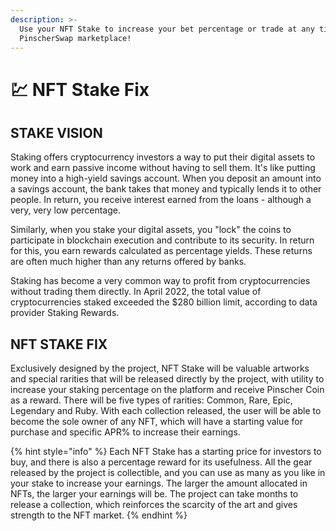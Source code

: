 ```yaml
---
description: >-
  Use your NFT Stake to increase your bet percentage or trade at any time on the
  PinscherSwap marketplace!
---
```


# 💹 NFT Stake Fix

## STAKE VISION

Staking offers cryptocurrency investors a way to put their digital assets to work and earn passive income without having to sell them. It's like putting money into a high-yield savings account. When you deposit an amount into a savings account, the bank takes that money and typically lends it to other people. In return, you receive interest earned from the loans - although a very, very low percentage.

Similarly, when you stake your digital assets, you "lock" the coins to participate in blockchain execution and contribute to its security. In return for this, you earn rewards calculated as percentage yields. These returns are often much higher than any returns offered by banks.

Staking has become a very common way to profit from cryptocurrencies without trading them directly. In April 2022, the total value of cryptocurrencies staked exceeded the $280 billion limit, according to data provider Staking Rewards.

## NFT STAKE FIX

Exclusively designed by the project, NFT Stake will be valuable artworks and special rarities that will be released directly by the project, with utility to increase your staking percentage on the platform and receive Pinscher Coin as a reward. There will be five types of rarities: Common, Rare, Epic, Legendary and Ruby. With each collection released, the user will be able to become the sole owner of any NFT, which will have a starting value for purchase and specific APR% to increase their earnings.

{% hint style="info" %}
Each NFT Stake has a starting price for investors to buy, and there is also a percentage reward for its usefulness. All the gear released by the project is collectible, and you can use as many as you like in your stake to increase your earnings. The larger the amount allocated in NFTs, the larger your earnings will be. The project can take months to release a collection, which reinforces the scarcity of the art and gives strength to the NFT market.
{% endhint %}
